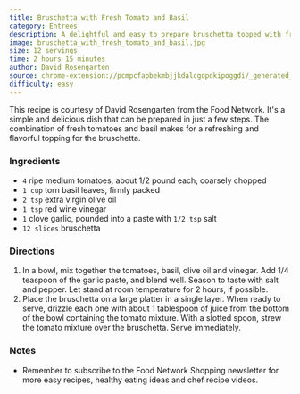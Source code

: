 ```yaml
---
title: Bruschetta with Fresh Tomato and Basil
category: Entrees
description: A delightful and easy to prepare bruschetta topped with fresh tomatoes and basil. Perfect for a light lunch or as an appetizer.
image: bruschetta_with_fresh_tomato_and_basil.jpg
size: 12 servings
time: 2 hours 15 minutes
author: David Rosengarten
source: chrome-extension://pcmpcfapbekmbjjkdalcgopdkipoggdi/_generated_background_page.html
difficulty: easy
---
```


This recipe is courtesy of David Rosengarten from the Food Network. It's a simple and delicious dish that can be prepared in just a few steps. The combination of fresh tomatoes and basil makes for a refreshing and flavorful topping for the bruschetta.

### Ingredients

* `4` ripe medium tomatoes, about 1/2 pound each, coarsely chopped
* `1 cup` torn basil leaves, firmly packed
* `2 tsp` extra virgin olive oil
* `1 tsp` red wine vinegar
* `1` clove garlic, pounded into a paste with `1/2 tsp` salt
* `12 slices` bruschetta

### Directions

1. In a bowl, mix together the tomatoes, basil, olive oil and vinegar. Add 1/4 teaspoon of the garlic paste, and blend well. Season to taste with salt and pepper. Let stand at room temperature for 2 hours, if possible.
2. Place the bruschetta on a large platter in a single layer. When ready to serve, drizzle each one with about 1 tablespoon of juice from the bottom of the bowl containing the tomato mixture. With a slotted spoon, strew the tomato mixture over the bruschetta. Serve immediately.

### Notes

- Remember to subscribe to the Food Network Shopping newsletter for more easy recipes, healthy eating ideas and chef recipe videos.